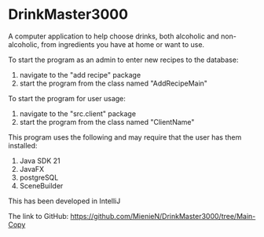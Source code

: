# DrinkMaster3000
 A computer application to help choose drinks, both alcoholic and non-alcoholic, from ingredients 
 you have at home or want to use.

To start the program as an admin to enter new recipes to the database:
1. navigate to the "add recipe" package
2. start the program from the class named "AddRecipeMain"

To start the program for user usage:
1. navigate to the "src.client" package
2. start the program from the class named "ClientName"

This program uses the following and may require that the user has them installed:
1. Java SDK 21
2. JavaFX
3. postgreSQL
4. SceneBuilder

This has been developed in IntelliJ

The link to GitHub: https://github.com/MienieN/DrinkMaster3000/tree/Main-Copy